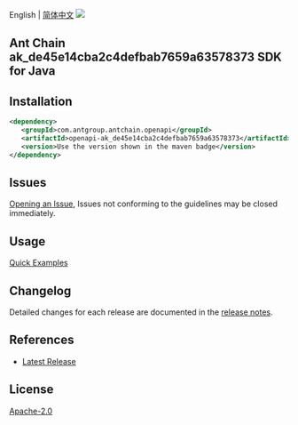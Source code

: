 English | [简体中文](README-CN.md)
![](https://aliyunsdk-pages.alicdn.com/icons/AlibabaCloud.svg)

## Ant Chain ak_de45e14cba2c4defbab7659a63578373 SDK for Java

## Installation

```xml
<dependency>
   <groupId>com.antgroup.antchain.openapi</groupId>
   <artifactId>openapi-ak_de45e14cba2c4defbab7659a63578373</artifactId>
   <version>Use the version shown in the maven badge</version>
</dependency>
```

## Issues
[Opening an Issue](https://github.com/alipay/antchain-openapi-prod-sdk/issues/new), Issues not conforming to the guidelines may be closed immediately.

## Usage
[Quick Examples](https://github.com/alipay/antchain-openapi-prod-sdk/blob/master/docs/0-Examples-EN.md#quick-examples)

## Changelog
Detailed changes for each release are documented in the [release notes](./ChangeLog.txt).

## References
* [Latest Release](https://github.com/alipay/antchain-openapi-prod-sdk/)

## License
[Apache-2.0](http://www.apache.org/licenses/LICENSE-2.0)
